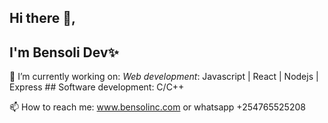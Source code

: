 ## Hi there 👋, 

## I'm Bensoli Dev✨ 

🔭 I’m currently working on: 
       *Web development*: Javascript | React | Nodejs | Express
       ## Software development: C/C++

 📫 How to reach me: www.bensolinc.com or whatsapp +254765525208
 


